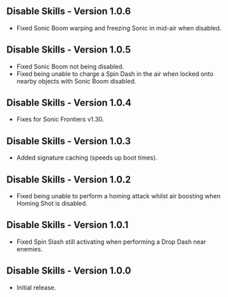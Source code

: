 ## Disable Skills - Version 1.0.6
- Fixed Sonic Boom warping and freezing Sonic in mid-air when disabled.

## Disable Skills - Version 1.0.5
- Fixed Sonic Boom not being disabled.
- Fixed being unable to charge a Spin Dash in the air when locked onto nearby objects with Sonic Boom disabled.

## Disable Skills - Version 1.0.4
- Fixes for Sonic Frontiers v1.30.

## Disable Skills - Version 1.0.3
- Added signature caching (speeds up boot times).

## Disable Skills - Version 1.0.2
- Fixed being unable to perform a homing attack whilst air boosting when Homing Shot is disabled.

## Disable Skills - Version 1.0.1
- Fixed Spin Slash still activating when performing a Drop Dash near enemies.

## Disable Skills - Version 1.0.0
- Initial release.